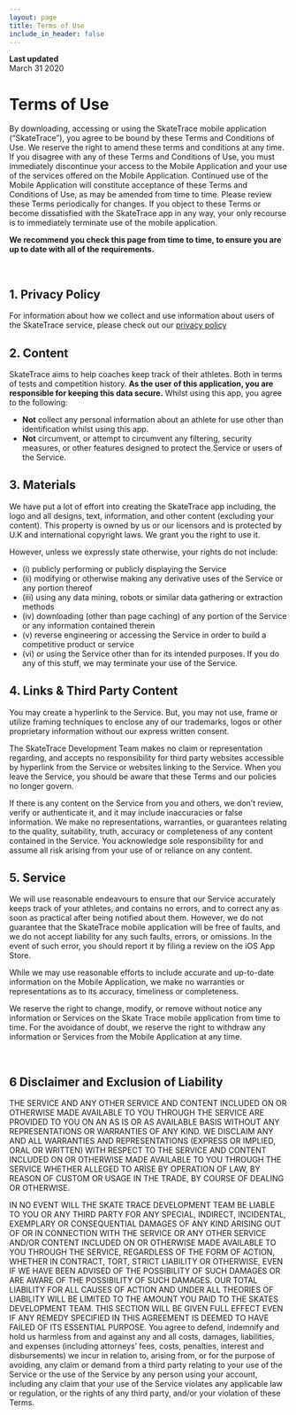 ```yaml
---
layout: page
title: Terms of Use
include_in_header: false
---
```


**Last updated**  
March 31 2020

# Terms of Use
By downloading, accessing or using the SkateTrace mobile application (“SkateTrace”), you agree to be bound by these Terms and Conditions of Use. We reserve the right to amend these terms and conditions at any time. If you disagree with any of these Terms and Conditions of Use, you must immediately discontinue your access to the Mobile Application and your use of the services offered on the Mobile Application. Continued use of the Mobile Application will constitute acceptance of these Terms and Conditions of Use, as may be amended from time to time. Please review these Terms periodically for changes. If you object to these Terms or become dissatisfied with the SkateTrace app in any way, your only recourse is to immediately terminate use of the mobile application.

**We recommend you check this page from time to time, to ensure you are up to date with all of the requirements.** 

<br>

## 1. Privacy Policy
For information about how we collect and use information about users of the SkateTrace service, please check out our [privacy policy](https://www.skatetrace.github.io/landing/privacypolicy)

## 2. Content
SkateTrace aims to help coaches keep track of their athletes. Both in terms of tests and competition history. **As the user of this application, you are responsible for keeping this data secure.**
Whilst using this app, you agree to the following:
- **Not** collect any personal information about an athlete for use other than identification whilst using this app.
- **Not** circumvent, or attempt to circumvent any filtering, security measures, or other features designed to protect the Service or users of the Service.

## 3. Materials
We have put a lot of effort into creating the SkateTrace app including, the logo and all designs, text, information, and other content (excluding your content). This property is owned by us or our licensors and is protected by U.K and international copyright laws. We grant you the right to use it.

However, unless we expressly state otherwise, your rights do not include: 
- (i) publicly performing or publicly displaying the Service
- (ii) modifying or otherwise making any derivative uses of the Service or any portion thereof
- (iii) using any data mining, robots or similar data gathering or extraction methods
- (iv) downloading (other than page caching) of any portion of the Service or any information contained therein
- (v) reverse engineering or accessing the Service in order to build a competitive product or service
- (vi) or using the Service other than for its intended purposes. If you do any of this stuff, we may terminate your use of the Service.

## 4. Links & Third Party Content
You may create a hyperlink to the Service. But, you may not use, frame or utilize framing techniques to enclose any of our trademarks, logos or other proprietary information without our express written consent.

The SkateTrace Development Team makes no claim or representation regarding, and accepts no responsibility for third party websites accessible by hyperlink from the Service or websites linking to the Service. When you leave the Service, you should be aware that these Terms and our policies no longer govern.

If there is any content on the Service from you and others, we don’t review, verify or authenticate it, and it may include inaccuracies or false information. We make no representations, warranties, or guarantees relating to the quality, suitability, truth, accuracy or completeness of any content contained in the Service. You acknowledge sole responsibility for and assume all risk arising from your use of or reliance on any content.

## 5. Service
We will use reasonable endeavours to ensure that our Service accurately keeps track of your athletes, and contains no errors, and to correct any as soon as practical after being notified about them. However, we do not guarantee that the SkateTrace mobile application will be free of faults, and we do not accept liability for any such faults, errors, or omissions. In the event of such error, you should report it by filing a review on the iOS App Store.

While we may use reasonable efforts to include accurate and up-to-date information on the Mobile Application, we make no warranties or representations as to its accuracy, timeliness or completeness.

We reserve the right to change, modify, or remove without notice any information or Services on the Skate Trace mobile application from time to time. For the avoidance of doubt, we reserve the right to withdraw any information or Services from the Mobile Application at any time.

<br>

## 6 Disclaimer and Exclusion of Liability
THE SERVICE AND ANY OTHER SERVICE AND CONTENT INCLUDED ON OR OTHERWISE MADE AVAILABLE TO YOU THROUGH THE SERVICE ARE PROVIDED TO YOU ON AN AS IS OR AS AVAILABLE BASIS WITHOUT ANY REPRESENTATIONS OR WARRANTIES OF ANY KIND. WE DISCLAIM ANY AND ALL WARRANTIES AND REPRESENTATIONS (EXPRESS OR IMPLIED, ORAL OR WRITTEN) WITH RESPECT TO THE SERVICE AND CONTENT INCLUDED ON OR OTHERWISE MADE AVAILABLE TO YOU THROUGH THE SERVICE WHETHER ALLEGED TO ARISE BY OPERATION OF LAW, BY REASON OF CUSTOM OR USAGE IN THE TRADE, BY COURSE OF DEALING OR OTHERWISE.

IN NO EVENT WILL THE SKATE TRACE DEVELOPMENT TEAM BE LIABLE TO YOU OR ANY THIRD PARTY FOR ANY SPECIAL, INDIRECT, INCIDENTAL, EXEMPLARY OR CONSEQUENTIAL DAMAGES OF ANY KIND ARISING OUT OF OR IN CONNECTION WITH THE SERVICE OR ANY OTHER SERVICE AND/OR CONTENT INCLUDED ON OR OTHERWISE MADE AVAILABLE TO YOU THROUGH THE SERVICE, REGARDLESS OF THE FORM OF ACTION, WHETHER IN CONTRACT, TORT, STRICT LIABILITY OR OTHERWISE, EVEN IF WE HAVE BEEN ADVISED OF THE POSSIBILITY OF SUCH DAMAGES OR ARE AWARE OF THE POSSIBILITY OF SUCH DAMAGES. OUR TOTAL LIABILITY FOR ALL CAUSES OF ACTION AND UNDER ALL THEORIES OF LIABILITY WILL BE LIMITED TO THE AMOUNT YOU PAID TO THE SKATES DEVELOPMENT TEAM. THIS SECTION WILL BE GIVEN FULL EFFECT EVEN IF ANY REMEDY SPECIFIED IN THIS AGREEMENT IS DEEMED TO HAVE FAILED OF ITS ESSENTIAL PURPOSE.
You agree to defend, indemnify and hold us harmless from and against any and all costs, damages, liabilities, and expenses (including attorneys’ fees, costs, penalties, interest and disbursements) we incur in relation to, arising from, or for the purpose of avoiding, any claim or demand from a third party relating to your use of the Service or the use of the Service by any person using your account, including any claim that your use of the Service violates any applicable law or regulation, or the rights of any third party, and/or your violation of these Terms.

<br>
